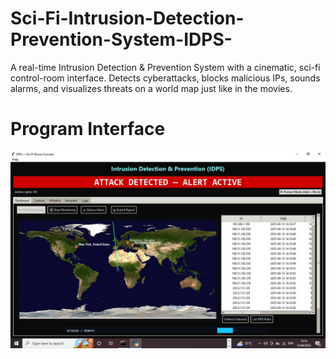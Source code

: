 # Sci-Fi-Intrusion-Detection-Prevention-System-IDPS-
A real-time Intrusion Detection &amp; Prevention System with a cinematic, sci-fi control-room interface. Detects cyberattacks, blocks malicious IPs, sounds alarms, and visualizes threats on a world map just like in the movies.
# Program Interface 
![Image Alt](https://github.com/ArcRobot-Researchcenter/Sci-Fi-Intrusion-Detection-Prevention-System-IDPS-/blob/27767e1385805b3e788654d90ae4beb17ef93c20/INTRUTION%20DETECTION%20SYSTEM.jpg)

